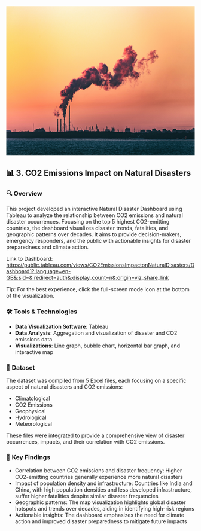 <div align="center">
  <img src="https://github.com/ruben-machado/University-Projects/blob/main/3.%20CO2%20Emissions%20Impact%20on%20Natural%20Disasters/CO2%20Emissions.jpg" alt="image alt" width="600" height="400">
</div>


## 📊 **3. CO2 Emissions Impact on Natural Disasters**


### 🔍 **Overview**

This project developed an interactive Natural Disaster Dashboard using Tableau to analyze the relationship between CO2 emissions and natural disaster occurrences. Focusing on the top 5 highest CO2-emitting countries, the dashboard visualizes disaster trends, fatalities, and geographic patterns over decades. It aims to provide decision-makers, emergency responders, and the public with actionable insights for disaster preparedness and climate action.

Link to Dashboard: https://public.tableau.com/views/CO2EmissionsImpactonNaturalDisasters/Dashboard1?:language=en-GB&:sid=&:redirect=auth&:display_count=n&:origin=viz_share_link

Tip: For the best experience, click the full-screen mode icon at the bottom of the visualization.

### 🛠️ **Tools & Technologies**

- **Data Visualization Software**: Tableau
- **Data Analysis**: Aggregation and visualization of disaster and CO2 emissions data
- **Visualizations**: Line graph, bubble chart, horizontal bar graph, and interactive map

### 📂 **Dataset**

The dataset was compiled from 5 Excel files, each focusing on a specific aspect of natural disasters and CO2 emissions:

- Climatological
- CO2 Emissions
- Geophysical
- Hydrological
- Meteorological

These files were integrated to provide a comprehensive view of disaster occurrences, impacts, and their correlation with CO2 emissions.

### 🚀 **Key Findings**

- Correlation between CO2 emissions and disaster frequency: Higher CO2-emitting countries generally experience more natural disasters
- Impact of population density and infrastructure: Countries like India and China, with high population densities and less developed infrastructure, suffer higher fatalities despite similar disaster frequencies
- Geographic patterns: The map visualization highlights global disaster hotspots and trends over decades, aiding in identifying high-risk regions
- Actionable insights: The dashboard emphasizes the need for climate action and improved disaster preparedness to mitigate future impacts
